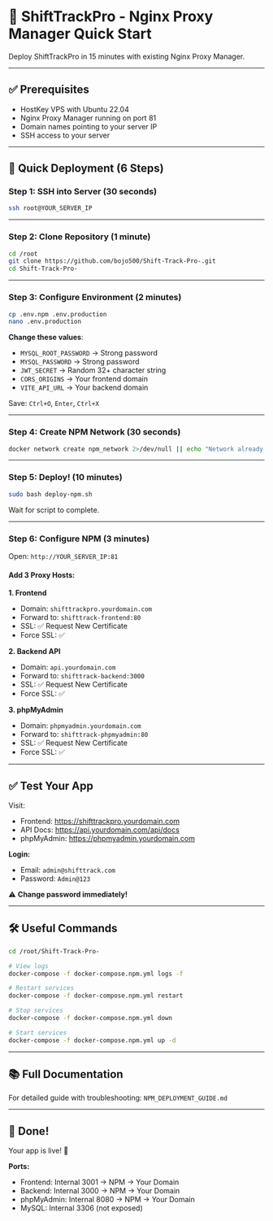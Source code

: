 # 🚀 ShiftTrackPro - Nginx Proxy Manager Quick Start

Deploy ShiftTrackPro in 15 minutes with existing Nginx Proxy Manager.

---

## ✅ Prerequisites

- HostKey VPS with Ubuntu 22.04
- Nginx Proxy Manager running on port 81
- Domain names pointing to your server IP
- SSH access to your server

---

## 📝 Quick Deployment (6 Steps)

### **Step 1: SSH into Server** (30 seconds)

```bash
ssh root@YOUR_SERVER_IP
```

---

### **Step 2: Clone Repository** (1 minute)

```bash
cd /root
git clone https://github.com/bojo500/Shift-Track-Pro-.git
cd Shift-Track-Pro-
```

---

### **Step 3: Configure Environment** (2 minutes)

```bash
cp .env.npm .env.production
nano .env.production
```

**Change these values**:
- `MYSQL_ROOT_PASSWORD` → Strong password
- `MYSQL_PASSWORD` → Strong password
- `JWT_SECRET` → Random 32+ character string
- `CORS_ORIGINS` → Your frontend domain
- `VITE_API_URL` → Your backend domain

Save: `Ctrl+O`, `Enter`, `Ctrl+X`

---

### **Step 4: Create NPM Network** (30 seconds)

```bash
docker network create npm_network 2>/dev/null || echo "Network already exists"
```

---

### **Step 5: Deploy!** (10 minutes)

```bash
sudo bash deploy-npm.sh
```

Wait for script to complete.

---

### **Step 6: Configure NPM** (3 minutes)

Open: `http://YOUR_SERVER_IP:81`

#### **Add 3 Proxy Hosts:**

**1. Frontend**
- Domain: `shifttrackpro.yourdomain.com`
- Forward to: `shifttrack-frontend:80`
- SSL: ✅ Request New Certificate
- Force SSL: ✅

**2. Backend API**
- Domain: `api.yourdomain.com`
- Forward to: `shifttrack-backend:3000`
- SSL: ✅ Request New Certificate
- Force SSL: ✅

**3. phpMyAdmin**
- Domain: `phpmyadmin.yourdomain.com`
- Forward to: `shifttrack-phpmyadmin:80`
- SSL: ✅ Request New Certificate
- Force SSL: ✅

---

## ✅ Test Your App

Visit:
- Frontend: https://shifttrackpro.yourdomain.com
- API Docs: https://api.yourdomain.com/api/docs
- phpMyAdmin: https://phpmyadmin.yourdomain.com

**Login:**
- Email: `admin@shifttrack.com`
- Password: `Admin@123`

⚠️ **Change password immediately!**

---

## 🛠️ Useful Commands

```bash
cd /root/Shift-Track-Pro-

# View logs
docker-compose -f docker-compose.npm.yml logs -f

# Restart services
docker-compose -f docker-compose.npm.yml restart

# Stop services
docker-compose -f docker-compose.npm.yml down

# Start services
docker-compose -f docker-compose.npm.yml up -d
```

---

## 📚 Full Documentation

For detailed guide with troubleshooting: `NPM_DEPLOYMENT_GUIDE.md`

---

## 🎉 Done!

Your app is live! 🚀

**Ports:**
- Frontend: Internal 3001 → NPM → Your Domain
- Backend: Internal 3000 → NPM → Your Domain
- phpMyAdmin: Internal 8080 → NPM → Your Domain
- MySQL: Internal 3306 (not exposed)

